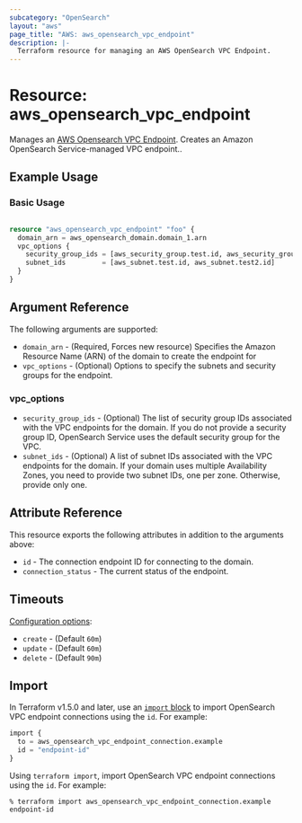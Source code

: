 ```yaml
---
subcategory: "OpenSearch"
layout: "aws"
page_title: "AWS: aws_opensearch_vpc_endpoint"
description: |-
  Terraform resource for managing an AWS OpenSearch VPC Endpoint.
---
```


# Resource: aws_opensearch_vpc_endpoint

Manages an [AWS Opensearch VPC Endpoint](https://docs.aws.amazon.com/opensearch-service/latest/APIReference/API_CreateVpcEndpoint.html). Creates an Amazon OpenSearch Service-managed VPC endpoint..

## Example Usage

### Basic Usage

```terraform

resource "aws_opensearch_vpc_endpoint" "foo" {
  domain_arn = aws_opensearch_domain.domain_1.arn
  vpc_options {
    security_group_ids = [aws_security_group.test.id, aws_security_group.test2.id]
    subnet_ids         = [aws_subnet.test.id, aws_subnet.test2.id]
  }
}

```

## Argument Reference

The following arguments are supported:

* `domain_arn` - (Required, Forces new resource) Specifies the Amazon Resource Name (ARN) of the domain to create the endpoint for
* `vpc_options` - (Optional) Options to specify the subnets and security groups for the endpoint.

### vpc_options

* `security_group_ids` - (Optional) The list of security group IDs associated with the VPC endpoints for the domain. If you do not provide a security group ID, OpenSearch Service uses the default security group for the VPC.
* `subnet_ids` - (Optional) A list of subnet IDs associated with the VPC endpoints for the domain. If your domain uses multiple Availability Zones, you need to provide two subnet IDs, one per zone. Otherwise, provide only one.

## Attribute Reference

This resource exports the following attributes in addition to the arguments above:

* `id` - The connection endpoint ID for connecting to the domain.
* `connection_status` - The current status of the endpoint.

## Timeouts

[Configuration options](https://developer.hashicorp.com/terraform/language/resources/syntax#operation-timeouts):

* `create` - (Default `60m`)
* `update` - (Default `60m`)
* `delete` - (Default `90m`)

## Import

In Terraform v1.5.0 and later, use an [`import` block](https://developer.hashicorp.com/terraform/language/import) to import OpenSearch VPC endpoint connections using the `id`. For example:

```terraform
import {
  to = aws_opensearch_vpc_endpoint_connection.example
  id = "endpoint-id"
}
```

Using `terraform import`, import OpenSearch VPC endpoint connections using the `id`. For example:

```console
% terraform import aws_opensearch_vpc_endpoint_connection.example endpoint-id
```

